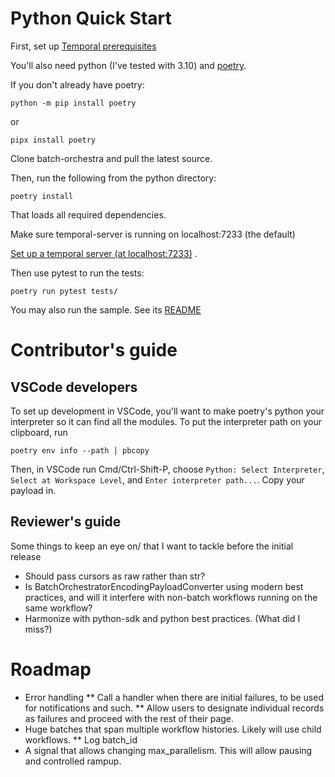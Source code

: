# Python Quick Start

First, set up [Temporal prerequisites](../README.md#quick-start)

You'll also need python (I've tested with 3.10) and [poetry](https://python-poetry.org/).

If you don't already have poetry:

    python -m pip install poetry
    
or

    pipx install poetry

Clone batch-orchestra and pull the latest source.

Then, run the following from the python directory:

    poetry install

That loads all required dependencies. 

Make sure temporal-server is running on localhost:7233 (the default)

[Set up a temporal server (at localhost:7233)](https://docs.temporal.io/application-development/foundations#run-a-development-cluster) .

Then use pytest to run the tests:

    poetry run pytest tests/

You may also run the sample.  See its [README](./samples/README.md)

# Contributor's guide

## VSCode developers

To set up development in VSCode, you'll want to make poetry's python your interpreter so it can find all the modules.
To put the interpreter path on your clipboard, run

    poetry env info --path | pbcopy

Then, in VSCode run Cmd/Ctrl-Shift-P, choose `Python: Select Interpreter`, `Select at Workspace Level`, and `Enter interpreter path...`.
Copy your payload in.

## Reviewer's guide

Some things to keep an eye on/ that I want to tackle before the initial release 

* Should pass cursors as raw rather than str?
* Is BatchOrchestratorEncodingPayloadConverter using modern best practices, and will it interfere with non-batch workflows running on the same workflow?
* Harmonize with python-sdk and python best practices.  (What did I miss?)


# Roadmap
* Error handling
** Call a handler when there are initial failures, to be used for notifications and such.
** Allow users to designate individual records as failures and proceed with the rest of their page.
* Huge batches that span multiple workflow histories.  Likely will use child workflows.
** Log batch_id
* A signal that allows changing max_parallelism.  This will allow pausing and controlled rampup.
